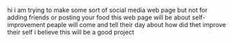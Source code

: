 hi i am trying to make some sort of social media web page but not for adding friends or posting your food this web page will be about self-improvement peaple will come and tell their day about how did thet improve their self i believe this will be a good project 